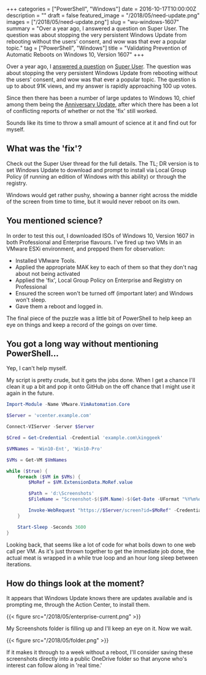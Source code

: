 +++
categories = ["PowerShell", "Windows"]
date = 2016-10-17T10:00:00Z
description = ""
draft = false
featured_image = "/2018/05/need-update.png"
images = ["/2018/05/need-update.png"]
slug = "wu-windows-1607"
summary = "Over a year ago, I answered a question on Super User. The question was about stopping the very persistent Windows Update from rebooting without the users' consent, and wow was that ever a popular topic."
tag = ["PowerShell", "Windows"]
title = "Validating Prevention of Automatic Reboots on Windows 10, Version 1607"
+++

Over a year ago, I [answered a question](https://superuser.com/questions/957267/how-to-disable-automatic-reboots-in-windows-10) on [Super User](https://superuser.com/). The question was about stopping the very persistent Windows Update from rebooting without the users' consent, and wow was that ever a popular topic. The question is up to about 91K views, and my answer is rapidly approaching 100 up votes.

Since then there has been a number of large updates to Windows 10, chief among them being the [Anniversary Update](https://blogs.windows.com/windowsexperience/2016/08/02/new-video-series-this-week-on-windows-highlights-windows-10-anniversary-update/#DQMex8PHh4jPJDqd.97), after which there has been a lot of conflicting reports of whether or not the 'fix' still worked.

Sounds like its time to throw a small amount of science at it and find out for myself.

## **What was the 'fix'?**

Check out the Super User thread for the full details. The TL; DR version is to set Windows Update to download and prompt to install via Local Group Policy (if running an edition of Windows with this ability) or through the registry.

Windows would get rather pushy, showing a banner right across the middle of the screen from time to time, but it would never reboot on its own.

## **You mentioned science?**

In order to test this out, I downloaded ISOs of Windows 10, Version 1607 in both Professional and Enterprise flavours. I've fired up two VMs in an VMware ESXi environment, and prepped them for observation:

* Installed VMware Tools.
* Applied the appropriate MAK key to each of them so that they don't nag about not being activated
* Applied the 'fix', Local Group Policy on Enterprise and Registry on Professional
* Ensured the screen won't be turned off (important later) and Windows won't sleep.
* Gave them a reboot and logged in.

The final piece of the puzzle was a little bit of PowerShell to help keep an eye on things and keep a record of the goings on over time.

## **You got a long way without mentioning PowerShell…**

Yep, I can't help myself.

My script is pretty crude, but it gets the jobs done. When I get a chance I'll clean it up a bit and pop it onto GitHub on the off chance that I might use it again in the future.

```powershell
Import-Module -Name VMware.VimAutomation.Core

$Server = 'vcenter.example.com'

Connect-VIServer -Server $Server

$Cred = Get-Credential -Credential 'example.com\kinggeek'

$VMNames = 'Win10-Ent', 'Win10-Pro'

$VMs = Get-VM $VmNames

while ($true) {
    foreach ($VM in $VMs) {
        $MoRef = $VM.ExtensionData.MoRef.value

        $Path = 'd:\Screenshots'
        $FileName = "Screenshot-$($VM.Name)-$(Get-Date -UFormat "%Y%m%d%H%M").png"

        Invoke-WebRequest "https://$Server/screen?id=$MoRef" -Credential $Cred -OutFile "$Path\$FileName"
    }

    Start-Sleep -Seconds 3600
}

```

Looking back, that seems like a lot of code for what boils down to one web call per VM. As it's just thrown together to get the immediate job done, the actual meat is wrapped in a while true loop and an hour long sleep between iterations.

## **How do things look at the moment?**

It appears that Windows Update knows there are updates available and is prompting me, through the Action Center, to install them.

{{< figure src="/2018/05/enterprise-current.png" >}}

My Screenshots folder is filling up and I'll keep an eye on it. Now we wait.

{{< figure src="/2018/05/folder.png" >}}

If it makes it through to a week without a reboot, I'll consider saving these screenshots directly into a public OneDrive folder so that anyone who's interest can follow along in 'real time.'
